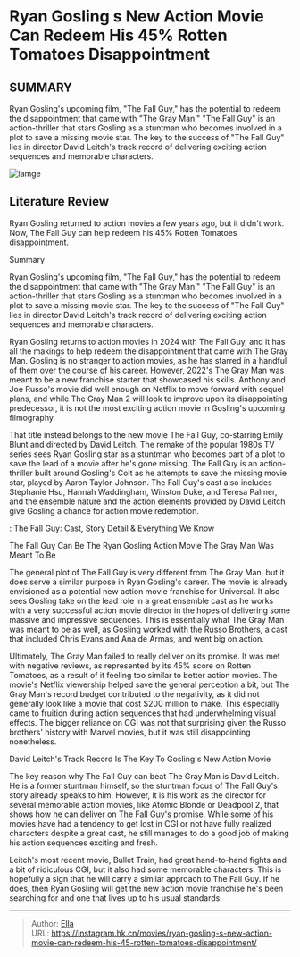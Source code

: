 # Ryan Gosling s New Action Movie Can Redeem His 45% Rotten Tomatoes Disappointment


## SUMMARY 



  Ryan Gosling&#39;s upcoming film, &#34;The Fall Guy,&#34; has the potential to redeem the disappointment that came with &#34;The Gray Man.&#34;   &#34;The Fall Guy&#34; is an action-thriller that stars Gosling as a stuntman who becomes involved in a plot to save a missing movie star.   The key to the success of &#34;The Fall Guy&#34; lies in director David Leitch&#39;s track record of delivering exciting action sequences and memorable characters.  

![iamge]()

## Literature Review

Ryan Gosling returned to action movies a few years ago, but it didn&#39;t work. Now, The Fall Guy can help redeem his 45% Rotten Tomatoes disappointment.


Summary

  Ryan Gosling&#39;s upcoming film, &#34;The Fall Guy,&#34; has the potential to redeem the disappointment that came with &#34;The Gray Man.&#34;   &#34;The Fall Guy&#34; is an action-thriller that stars Gosling as a stuntman who becomes involved in a plot to save a missing movie star.   The key to the success of &#34;The Fall Guy&#34; lies in director David Leitch&#39;s track record of delivering exciting action sequences and memorable characters.  





Ryan Gosling returns to action movies in 2024 with The Fall Guy, and it has all the makings to help redeem the disappointment that came with The Gray Man. Gosling is no stranger to action movies, as he has starred in a handful of them over the course of his career. However, 2022&#39;s The Gray Man was meant to be a new franchise starter that showcased his skills. Anthony and Joe Russo&#39;s movie did well enough on Netflix to move forward with sequel plans, and while The Gray Man 2 will look to improve upon its disappointing predecessor, it is not the most exciting action movie in Gosling&#39;s upcoming filmography.




That title instead belongs to the new movie The Fall Guy, co-starring Emily Blunt and directed by David Leitch. The remake of the popular 1980s TV series sees Ryan Gosling star as a stuntman who becomes part of a plot to save the lead of a movie after he&#39;s gone missing. The Fall Guy is an action-thriller built around Gosling&#39;s Colt as he attempts to save the missing movie star, played by Aaron Taylor-Johnson. The Fall Guy&#39;s cast also includes Stephanie Hsu, Hannah Waddingham, Winston Duke, and Teresa Palmer, and the ensemble nature and the action elements provided by David Leitch give Gosling a chance for action movie redemption.

 : The Fall Guy: Cast, Story Detail &amp; Everything We Know


 The Fall Guy Can Be The Ryan Gosling Action Movie The Gray Man Was Meant To Be 
          

The general plot of The Fall Guy is very different from The Gray Man, but it does serve a similar purpose in Ryan Gosling&#39;s career. The movie is already envisioned as a potential new action movie franchise for Universal. It also sees Gosling take on the lead role in a great ensemble cast as he works with a very successful action movie director in the hopes of delivering some massive and impressive sequences. This is essentially what The Gray Man was meant to be as well, as Gosling worked with the Russo Brothers, a cast that included Chris Evans and Ana de Armas, and went big on action.




Ultimately, The Gray Man failed to really deliver on its promise. It was met with negative reviews, as represented by its 45% score on Rotten Tomatoes, as a result of it feeling too similar to better action movies. The movie&#39;s Netflix viewership helped save the general perception a bit, but The Gray Man&#39;s record budget contributed to the negativity, as it did not generally look like a movie that cost $200 million to make. This especially came to fruition during action sequences that had underwhelming visual effects. The bigger reliance on CGI was not that surprising given the Russo brothers&#39; history with Marvel movies, but it was still disappointing nonetheless.



 David Leitch&#39;s Track Record Is The Key To Gosling&#39;s New Action Movie 
          

The key reason why The Fall Guy can beat The Gray Man is David Leitch. He is a former stuntman himself, so the stuntman focus of The Fall Guy&#39;s story already speaks to him. However, it is his work as the director for several memorable action movies, like Atomic Blonde or Deadpool 2, that shows how he can deliver on The Fall Guy&#39;s promise. While some of his movies have had a tendency to get lost in CGI or not have fully realized characters despite a great cast, he still manages to do a good job of making his action sequences exciting and fresh.




Leitch&#39;s most recent movie, Bullet Train, had great hand-to-hand fights and a bit of ridiculous CGI, but it also had some memorable characters. This is hopefully a sign that he will carry a similar approach to The Fall Guy. If he does, then Ryan Gosling will get the new action movie franchise he&#39;s been searching for and one that lives up to his usual standards.



---

> Author: [Ella](https://instagram.hk.cn/)  
> URL: https://instagram.hk.cn/movies/ryan-gosling-s-new-action-movie-can-redeem-his-45-rotten-tomatoes-disappointment/  


